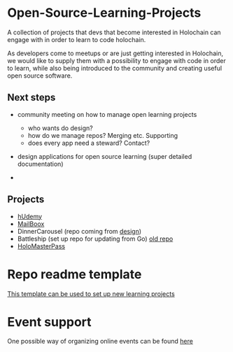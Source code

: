 # Open-Source-Learning-Projects
A collection of projects that devs that become interested in Holochain can engage with in order to learn to code holochain.

As developers come to meetups or are just getting interested in Holochain, we would like to supply them with a possibility to engage with code in order to learn, while also being introduced to the community and creating useful open source software.

## Next steps
- community meeting on how to manage open learning projects
  - who wants do design?
  - how do we manage repos? Merging etc. Supporting 
  - does every app need a steward? Contact? 
  
- design applications for open source learning (super detailed documentation)
- 

## Projects
- [hUdemy](https://hackmd.io/V9RbP1jdRxKBosaOXen7ZA)
- [MailBoox](https://github.com/zaunders/MailBoox-SymCode)
- DinnerCarousel (repo coming from [design](https://hackmd.io/@zaunders/BJv-OY0D7))
- Battleship (set up repo for updating from Go) [old repo](https://github.com/willemolding/holochain-battleship) 
- [HoloMasterPass](https://github.com/ronin-of-beyonder/holomasterpass)


# Repo readme template 
[This template can be used to set up new learning projects](https://github.com/holochain-community-resources/Open-Source-Learning-Projects/blob/master/Learning_project_readme_template.md)


# Event support
One possible way of organizing online events can be found [here](https://hackmd.io/@zaunders/Hk_FdeiIB)
